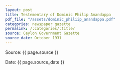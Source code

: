 ```yaml
---
layout: post
title: Testementary of Dominic Philip Anandappa
pdf_file: "/assets/dominic_philiip_anandappa.pdf"
categories: newspaper gazette 
permalink: /:categories/:title/
source: Ceylon Government Gazette 
source_date: October 1931
---
```

Source: {{ page.source }} 

Date: {{ page.source_date }}

<object data="{{ page.pdf_file }}" width="1000" height="1000" type='application/pdf'></object>

